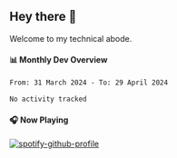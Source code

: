## Hey there 👋

Welcome to my technical abode.

#### 📊 Monthly Dev Overview
<!--START_SECTION:waka-->

```txt
From: 31 March 2024 - To: 29 April 2024

No activity tracked
```

<!--END_SECTION:waka-->

#### 🎧 Now Playing

[![spotify-github-profile](https://spotify-github-profile.vercel.app/api/view?uid=james2mid&cover_image=true&theme=natemoo-re)](https://open.spotify.com/user/james2mid?si=2b3baf2b09cb499e)
